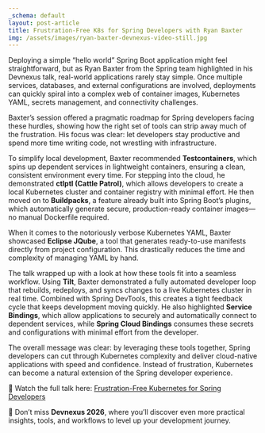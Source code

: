 ```yaml
---
_schema: default
layout: post-article
title: Frustration-Free K8s for Spring Developers with Ryan Baxter
img: /assets/images/ryan-baxter-devnexus-video-still.jpg
---
```

Deploying a simple “hello world” Spring Boot application might feel straightforward, but as Ryan Baxter from the Spring team highlighted in his Devnexus talk, real-world applications rarely stay simple. Once multiple services, databases, and external configurations are involved, deployments can quickly spiral into a complex web of container images, Kubernetes YAML, secrets management, and connectivity challenges.

Baxter’s session offered a pragmatic roadmap for Spring developers facing these hurdles, showing how the right set of tools can strip away much of the frustration. His focus was clear: let developers stay productive and spend more time writing code, not wrestling with infrastructure.

To simplify local development, Baxter recommended **Testcontainers**, which spins up dependent services in lightweight containers, ensuring a clean, consistent environment every time. For stepping into the cloud, he demonstrated **ctlptl (Cattle Patrol)**, which allows developers to create a local Kubernetes cluster and container registry with minimal effort. He then moved on to **Buildpacks**, a feature already built into Spring Boot’s plugins, which automatically generate secure, production-ready container images—no manual Dockerfile required.

When it comes to the notoriously verbose Kubernetes YAML, Baxter showcased **Eclipse JQube**, a tool that generates ready-to-use manifests directly from project configuration. This drastically reduces the time and complexity of managing YAML by hand.

The talk wrapped up with a look at how these tools fit into a seamless workflow. Using **Tilt**, Baxter demonstrated a fully automated developer loop that rebuilds, redeploys, and syncs changes to a live Kubernetes cluster in real time. Combined with Spring DevTools, this creates a tight feedback cycle that keeps development moving quickly. He also highlighted **Service Bindings**, which allow applications to securely and automatically connect to dependent services, while **Spring Cloud Bindings** consumes these secrets and configurations with minimal effort from the developer.

The overall message was clear: by leveraging these tools together, Spring developers can cut through Kubernetes complexity and deliver cloud-native applications with speed and confidence. Instead of frustration, Kubernetes can become a natural extension of the Spring developer experience.

🎥 Watch the full talk here: [Frustration-Free Kubernetes for Spring Developers](https://www.youtube.com/watch?v=sBEunqtSSLA)

🚀 Don’t miss **Devnexus 2026**, where you’ll discover even more practical insights, tools, and workflows to level up your development journey.